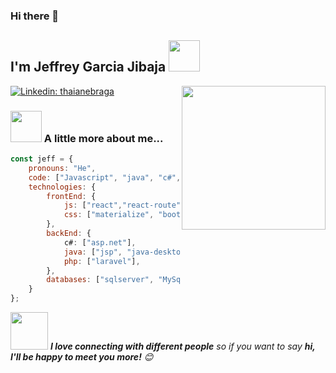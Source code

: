 ### Hi there 👋
<h2>  I'm Jeffrey Garcia Jibaja <img src="https://media.giphy.com/media/12oufCB0MyZ1Go/giphy.gif" width="50"></h2>
<img align='right' src="https://media.giphy.com/media/M9gbBd9nbDrOTu1Mqx/giphy.gif" width="230">


[![Linkedin: thaianebraga](https://img.shields.io/badge/-anmol-blue?style=flat-square&logo=Linkedin&logoColor=white&link=https://www.linkedin.com/in/anmol-p-singh/)](https://www.linkedin.com/in/jeffrey-garcia-jibaja-9ba339135/)

### <img src="https://media.giphy.com/media/VgCDAzcKvsR6OM0uWg/giphy.gif" width="50"> A little more about me...  

```javascript
const jeff = {
    pronouns: "He",
    code: ["Javascript", "java", "c#", "Java", "php"],
    technologies: {       
        frontEnd: {
            js: ["react","react-route"],
            css: ["materialize", "bootstrap"]
        },
        backEnd: {
            c#: ["asp.net"],
            java: ["jsp", "java-desktop"],
            php: ["laravel"],
        },
        databases: ["sqlserver", "MySql"]
    }
};
```

<img src="https://media.giphy.com/media/LnQjpWaON8nhr21vNW/giphy.gif" width="60"> <em><b>I love connecting with different people</b> so if you want to say <b>hi, I'll be happy to meet you more!</b> 😊</em>


<!--END_SECTION:waka-->
